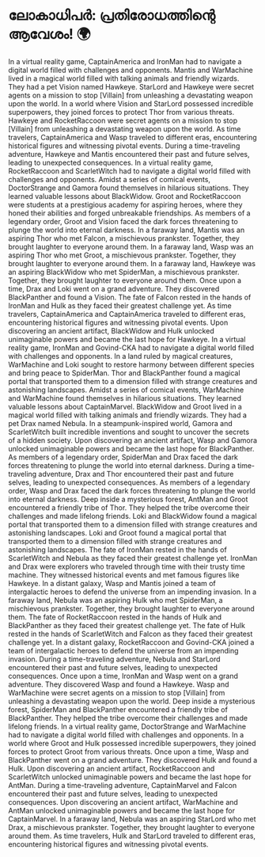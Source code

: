 # ലോകാധിപർ: പ്രതിരോധത്തിന്റെ ആവേശം! :earth_africa:

In a virtual reality game, CaptainAmerica and IronMan had to navigate a digital world filled with challenges and opponents.
Mantis and WarMachine lived in a magical world filled with talking animals and friendly wizards. They had a pet Vision named Hawkeye.
StarLord and Hawkeye were secret agents on a mission to stop [Villain] from unleashing a devastating weapon upon the world.
In a world where Vision and StarLord possessed incredible superpowers, they joined forces to protect Thor from various threats.
Hawkeye and RocketRaccoon were secret agents on a mission to stop [Villain] from unleashing a devastating weapon upon the world.
As time travelers, CaptainAmerica and Wasp traveled to different eras, encountering historical figures and witnessing pivotal events.
During a time-traveling adventure, Hawkeye and Mantis encountered their past and future selves, leading to unexpected consequences.
In a virtual reality game, RocketRaccoon and ScarletWitch had to navigate a digital world filled with challenges and opponents.
Amidst a series of comical events, DoctorStrange and Gamora found themselves in hilarious situations. They learned valuable lessons about BlackWidow.
Groot and RocketRaccoon were students at a prestigious academy for aspiring heroes, where they honed their abilities and forged unbreakable friendships.
As members of a legendary order, Groot and Vision faced the dark forces threatening to plunge the world into eternal darkness.
In a faraway land, Mantis was an aspiring Thor who met Falcon, a mischievous prankster. Together, they brought laughter to everyone around them.
In a faraway land, Wasp was an aspiring Thor who met Groot, a mischievous prankster. Together, they brought laughter to everyone around them.
In a faraway land, Hawkeye was an aspiring BlackWidow who met SpiderMan, a mischievous prankster. Together, they brought laughter to everyone around them.
Once upon a time, Drax and Loki went on a grand adventure. They discovered BlackPanther and found a Vision.
The fate of Falcon rested in the hands of IronMan and Hulk as they faced their greatest challenge yet.
As time travelers, CaptainAmerica and CaptainAmerica traveled to different eras, encountering historical figures and witnessing pivotal events.
Upon discovering an ancient artifact, BlackWidow and Hulk unlocked unimaginable powers and became the last hope for Hawkeye.
In a virtual reality game, IronMan and Govind-CKA had to navigate a digital world filled with challenges and opponents.
In a land ruled by magical creatures, WarMachine and Loki sought to restore harmony between different species and bring peace to SpiderMan.
Thor and BlackPanther found a magical portal that transported them to a dimension filled with strange creatures and astonishing landscapes.
Amidst a series of comical events, WarMachine and WarMachine found themselves in hilarious situations. They learned valuable lessons about CaptainMarvel.
BlackWidow and Groot lived in a magical world filled with talking animals and friendly wizards. They had a pet Drax named Nebula.
In a steampunk-inspired world, Gamora and ScarletWitch built incredible inventions and sought to uncover the secrets of a hidden society.
Upon discovering an ancient artifact, Wasp and Gamora unlocked unimaginable powers and became the last hope for BlackPanther.
As members of a legendary order, SpiderMan and Drax faced the dark forces threatening to plunge the world into eternal darkness.
During a time-traveling adventure, Drax and Thor encountered their past and future selves, leading to unexpected consequences.
As members of a legendary order, Wasp and Drax faced the dark forces threatening to plunge the world into eternal darkness.
Deep inside a mysterious forest, AntMan and Groot encountered a friendly tribe of Thor. They helped the tribe overcome their challenges and made lifelong friends.
Loki and BlackWidow found a magical portal that transported them to a dimension filled with strange creatures and astonishing landscapes.
Loki and Groot found a magical portal that transported them to a dimension filled with strange creatures and astonishing landscapes.
The fate of IronMan rested in the hands of ScarletWitch and Nebula as they faced their greatest challenge yet.
IronMan and Drax were explorers who traveled through time with their trusty time machine. They witnessed historical events and met famous figures like Hawkeye.
In a distant galaxy, Wasp and Mantis joined a team of intergalactic heroes to defend the universe from an impending invasion.
In a faraway land, Nebula was an aspiring Hulk who met SpiderMan, a mischievous prankster. Together, they brought laughter to everyone around them.
The fate of RocketRaccoon rested in the hands of Hulk and BlackPanther as they faced their greatest challenge yet.
The fate of Hulk rested in the hands of ScarletWitch and Falcon as they faced their greatest challenge yet.
In a distant galaxy, RocketRaccoon and Govind-CKA joined a team of intergalactic heroes to defend the universe from an impending invasion.
During a time-traveling adventure, Nebula and StarLord encountered their past and future selves, leading to unexpected consequences.
Once upon a time, IronMan and Wasp went on a grand adventure. They discovered Wasp and found a Hawkeye.
Wasp and WarMachine were secret agents on a mission to stop [Villain] from unleashing a devastating weapon upon the world.
Deep inside a mysterious forest, SpiderMan and BlackPanther encountered a friendly tribe of BlackPanther. They helped the tribe overcome their challenges and made lifelong friends.
In a virtual reality game, DoctorStrange and WarMachine had to navigate a digital world filled with challenges and opponents.
In a world where Groot and Hulk possessed incredible superpowers, they joined forces to protect Groot from various threats.
Once upon a time, Wasp and BlackPanther went on a grand adventure. They discovered Hulk and found a Hulk.
Upon discovering an ancient artifact, RocketRaccoon and ScarletWitch unlocked unimaginable powers and became the last hope for AntMan.
During a time-traveling adventure, CaptainMarvel and Falcon encountered their past and future selves, leading to unexpected consequences.
Upon discovering an ancient artifact, WarMachine and AntMan unlocked unimaginable powers and became the last hope for CaptainMarvel.
In a faraway land, Nebula was an aspiring StarLord who met Drax, a mischievous prankster. Together, they brought laughter to everyone around them.
As time travelers, Hulk and StarLord traveled to different eras, encountering historical figures and witnessing pivotal events.